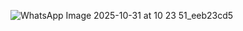 ![WhatsApp Image 2025-10-31 at 10 23 51_eeb23cd5](https://github.com/user-attachments/assets/935994b2-7382-44ba-9f44-4658f133bac5)
